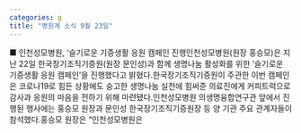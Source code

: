 ```yaml
---
categories: g
title: "병원계 소식 9월 23일"
---
```

■ 인천성모병원, ‘슬기로운 기증생활 응원 캠페인 진행인천성모병원(원장 홍승모)은 지난 22일 한국장기조직기증원(원장 문인성)과 함께 생명나눔 활성화를 위한 ‘슬기로운 기증생활 응원 캠페인’을 진행했다고 밝혔다.한국장기조직기증원이 주관한 이번 캠페인은 코로나19로 힘든 상황에도 숭고한 생명나눔 실천에 힘써준 의료진에게 커피트럭으로 감사과 응원의 마음을 전하기 위해 마련됐다.인천성모병원 의생명융합연구관 앞에서 진행된 행사에는 홍승모 원장과 문인성 한국장기조직기증원장 등 양 기관 주요 관계자들이 참석했다.홍승모 원장은 “인천성모병원은